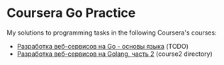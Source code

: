 # Coursera Go Practice
My solutions to programming tasks in the following Coursera's courses:
* [Разработка веб-сервисов на Go - основы языка](https://www.coursera.org/learn/golang-webservices-1/home/welcome) (TODO)
* [Разработка веб-сервисов на Golang, часть 2](https://www.coursera.org/learn/golang-webservices-2/home/welcome) (course2 directory)
